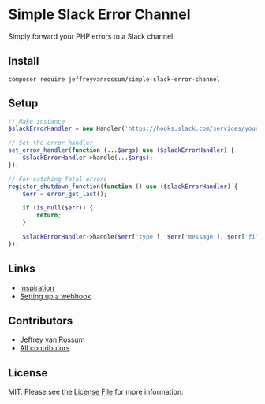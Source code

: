 # Simple Slack Error Channel

Simply forward your PHP errors to a Slack channel.

## Install

```
composer require jeffreyvanrossum/simple-slack-error-channel
```

## Setup

```php
// Make instance
$slackErrorHandler = new Handler('https://hooks.slack.com/services/your_webhook');

// Set the error handler
set_error_handler(function (...$args) use ($slackErrorHandler) {
    $slackErrorHandler->handle(...$args);
});

// For catching fatal errors
register_shutdown_function(function () use ($slackErrorHandler) {
    $err = error_get_last();

    if (is_null($err)) {
        return;
    }

    $slackErrorHandler->handle($err['type'], $err['message'], $err['file'], $err['line']);
});
```

## Links
* [Inspiration](https://medium.com/@richb_/simple-logging-with-php-and-slack-e5e997679c0e)
* [Setting up a webhook](https://api.slack.com/messaging/webhooks#getting_started)

## Contributors
* [Jeffrey van Rossum](https://github.com/jeffreyvr)
* [All contributors](https://github.com/jeffreyvr/tailpress/graphs/contributors)

## License

MIT. Please see the [License File](/LICENSE) for more information.

